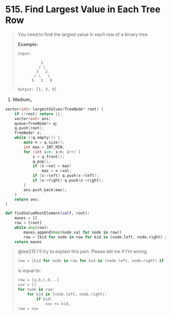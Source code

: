 # 515. Find Largest Value in Each Tree Row

> You need to find the largest value in each row of a binary tree.
>
> **Example:**
>
> ```
> Input: 
> 
>           1
>          / \
>         3   2
>        / \   \  
>       5   3   9 
> 
> Output: [1, 3, 9]
> ```

1. Medium。

```cpp
vector<int> largestValues(TreeNode* root) {
    if (!root) return {};
    vector<int> ans;
    queue<TreeNode*> q;
    q.push(root);
    TreeNode* x;
    while (!q.empty()) {
        auto n = q.size();
        int max = INT_MIN;
        for (int i=0; i<n; i++) {
            x = q.front();
            q.pop();
            if (x->val > max)
                max = x->val;
            if (x->left) q.push(x->left);
            if (x->right) q.push(x->right);
        }
        ans.push_back(max);
    }
    return ans;
}
```

```python
def findValueMostElement(self, root):
    maxes = []
    row = [root]
    while any(row):
        maxes.append(max(node.val for node in row))
        row = [kid for node in row for kid in (node.left, node.right) if kid]
    return maxes
```

> @lee215 I'll try to explain this part. Please tell me if I'm wrong.
>
> ```python
> row = [kid for node in row for kid in (node.left, node.right) if kid]
> ```
>
> is equal to:
>
> ```python
> row = [a,b,c,d...]
> xxx = []
> for node in row:
>     for kid in (node.left, node.right):
>         if kid:
>             xxx += kid,
> row = xxx
> ```

